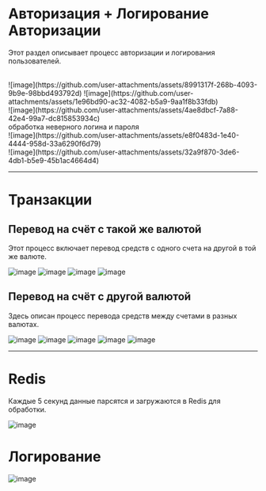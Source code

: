 # Авторизация + Логирование Авторизации
Этот раздел описывает процесс авторизации и логирования пользователей.

<br>
![image](https://github.com/user-attachments/assets/8991317f-268b-4093-9b9e-98bbd493792d) 
![image](https://github.com/user-attachments/assets/1e96bd90-ac32-4082-b5a9-9aa1f8b33fdb) 
<br>
![image](https://github.com/user-attachments/assets/4ae8dbcf-7a88-42e4-99a7-dc815853934c)
<br>
обработка неверного логина и пароля
<br>
![image](https://github.com/user-attachments/assets/e8f0483d-1e40-4444-958d-33a6290f6d79) 
<br>
![image](https://github.com/user-attachments/assets/32a9f870-3de6-4db1-b5e9-45b1ac4664d4)

---

# Транзакции

## Перевод на счёт с такой же валютой
Этот процесс включает перевод средств с одного счета на другой в той же валюте.

![image](https://github.com/user-attachments/assets/09c96e83-7fd2-4288-af10-4a0727a57c16) ![image](https://github.com/user-attachments/assets/d69d46dc-4a2b-4338-a1d5-dc583ee51fb7) ![image](https://github.com/user-attachments/assets/5bf48828-cb6d-47b2-8f09-4ed96e19d038) ![image](https://github.com/user-attachments/assets/b755c148-1952-4a76-8271-1c9bb30d3f54)

## Перевод на счёт с другой валютой
Здесь описан процесс перевода средств между счетами в разных валютах.

![image](https://github.com/user-attachments/assets/09c96e83-7fd2-4288-af10-4a0727a57c16) ![image](https://github.com/user-attachments/assets/e35131aa-88ad-435c-bf30-1f153534e7a6) ![image](https://github.com/user-attachments/assets/4ce90eee-0703-4413-a7c1-dde266631d40) ![image](https://github.com/user-attachments/assets/7d168c09-cb73-4826-92c1-fef122986928) ![image](https://github.com/user-attachments/assets/ae489ace-ffe9-410b-b22f-1458c8744219)

---

# Redis

Каждые 5 секунд данные парсятся и загружаются в Redis для обработки.

![image](https://github.com/user-attachments/assets/054ac113-49a9-4bff-bc1f-7183cf2860e4)

# Логирование

![image](https://github.com/user-attachments/assets/44eafc3d-1cde-4128-b954-a7d33956a272)
